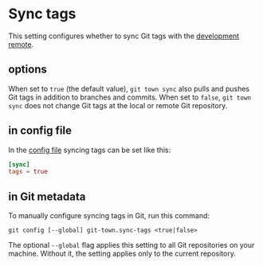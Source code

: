 # Sync tags

This setting configures whether to sync Git tags with the
[development remote](dev-remote.md).

## options

When set to `true` (the default value), `git town sync` also pulls and pushes
Git tags in addition to branches and commits. When set to `false`,
`git town sync` does not change Git tags at the local or remote Git repository.

## in config file

In the [config file](../configuration-file.md) syncing tags can be set like
this:

```toml
[sync]
tags = true
```

## in Git metadata

To manually configure syncing tags in Git, run this command:

```wrap
git config [--global] git-town.sync-tags <true|false>
```

The optional `--global` flag applies this setting to all Git repositories on
your machine. Without it, the setting applies only to the current repository.
